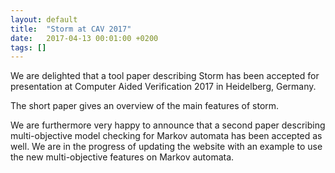 ```yaml
---
layout: default
title:  "Storm at CAV 2017"
date:   2017-04-13 00:01:00 +0200
tags: []
---
```


We are delighted that a tool paper describing Storm has been accepted for presentation at  Computer Aided Verification 2017 in Heidelberg, Germany. 

<!--more-->

The short paper gives an overview of the main features of storm. 

We are furthermore very happy to announce that a second paper describing multi-objective model checking for Markov automata has been accepted as well. 
We are in the progress of updating the website with an example to use the new multi-objective features on Markov automata. 

